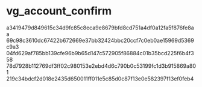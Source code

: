 vg_account_confirm
==================

a3419479d849615c34d9fc85c8eca9e8679bfd8cd751a4df0a12fa5f876fe8aa
69c98c3610dc67422b672669e37bb32424bbc20ccf7c0eb0ae15969d5369c9a3
04fd629af785bb139cfe96b9b65d147c572905f86884c01b35bcd225f6b4f358
78d7928b112769df3ff02c980153e2ebd4d6c790b0c53199fc1d3b915869a801
219c34bdcf2d018e2435d650011ff011e5c85d0c87f13e0e582397f13ef0feb4

